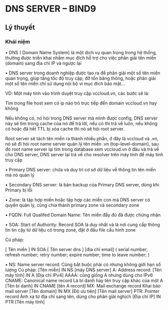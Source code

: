 
# DNS SERVER – BIND9 
## Lý thuyết
### Khái niệm
•	DNS ( Domain Name System) là một dịch vụ quan trọng trong hệ thống, thường được triển khai nhằm mục đích hỗ trợ cho việc phân giải tên miền (domain) sang địa chỉ IP và ngược lại

•	DNS server trong doanh nghiệp được tạo ra để phân giải một số tên miền quan trọng, giúp tăng tốc độ truy cập, đỡ tốn băng thông, hoặc phân giải một số tên miền chỉ sử dụng nội bộ vì mục đích bảo mật...

VD: Một máy tính vào trình duyệt truy cập vccloud.vn, các bước sẽ là:

Tìm trong file host xem có ip nào trỏ trực tiếp đến domain vccloud.vn hay không

Nếu không có, nó hỏi trong DNS server mà mình được config, DNS server này sẽ tìm trong cache của nó để trả lời, nếu có thì trả về luôn, nếu không có hoặc đã hết TTL bị xóa cache thì nó sẽ hỏi root server.

Root server sẽ tách tên miền ra thành nhiều phần, ở đây là vccloud và .vn, nó sẽ đi hỏi root name server quản lý tên miền .vn (top-level-domain), sau đó root name server lại tìm trong database xem vccloud.vn ở đâu và trả về cho DNS server, DNS server lại trả về cho resolver trên máy tính để máy tính truy cập

•	Primary DNS server: chứa và duy trì cơ sở dữ liệu về thông tin tên miền mà nó quản lý

•	Secondary DNS server: là bản backup của Primary DNS server, dùng khi Primary bị lỗi

•	Zone: là tập hợp miền hoặc tập hợp các miền con mà DNS server có quyền quản lý, cũng chia thành primary zone và secondary zone

•	FQDN: Full Qualifed Domain Name: Tên miền đầy đủ đã được chứng nhận

•	SOA: Start of Authority: Record SOA là duy nhất và là nơi cung cấp thông tin tin cậy từ dữ liệu có trong zone, đặt ở đầu file cấu hình zone

Cú pháp: 

[ Tên miền ] IN SOA [ Tên server dns ] [địa chỉ email] (
serial number;
refresh number;
retry number;
expire number;
time to leave number;
)

•	NS: Name server record: Cũng bắt buộc phải có nhưng không giới hạn số lượng
Cú pháp:
[Tên miền] IN NS [máy DNS server]
A: Address record: [Tên máy tính] IN A [Địa chỉ IPv4]
AAAA: cũng giống A nhưng dùng cho IPv6
CNAME: Canonical name record
Là bí danh hay tên truy cập khác của một A
[Tên bí danh] IN CNAME [tên A record]
MX: Mail exchange record
Khai báo mail server
[Tên domain] IN MX [Độ ưu tiên] [Tên mail server]
PTR: Pointer record
Ánh xạ từ địa chỉ sang tên, dùng cho phân giải nghịch
[Địa chỉ IP] IN PTR [Tên máy tính]

